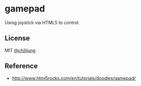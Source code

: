 # gamepad

Using joystick via HTML5 to control.

## License

MIT [@chilijung](chilijung@gmail.com)

## Reference

- http://www.html5rocks.com/en/tutorials/doodles/gamepad/
